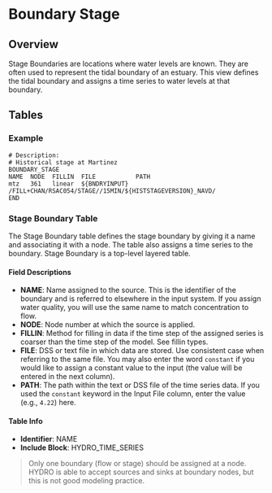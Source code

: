 # Boundary Stage

## Overview

Stage Boundaries are locations where water levels are known. They are often used to represent the tidal boundary of an estuary. This view defines the tidal boundary and assigns a time series to water levels at that boundary.

## Tables

### Example

```text
# Description:
# Historical stage at Martinez
BOUNDARY_STAGE
NAME  NODE  FILLIN  FILE           PATH                                                
mtz   361   linear  ${BNDRYINPUT}  /FILL+CHAN/RSAC054/STAGE//15MIN/${HISTSTAGEVERSION}_NAVD/ 
END
```

### Stage Boundary Table

The Stage Boundary table defines the stage boundary by giving it a name and associating it with a node. The table also assigns a time series to the boundary. Stage Boundary is a top-level layered table.

#### Field Descriptions

- **NAME**: Name assigned to the source. This is the identifier of the boundary and is referred to elsewhere in the input system. If you assign water quality, you will use the same name to match concentration to flow.
- **NODE**: Node number at which the source is applied.
- **FILLIN**: Method for filling in data if the time step of the assigned series is coarser than the time step of the model. See fillin types.
- **FILE**: DSS or text file in which data are stored. Use consistent case when referring to the same file. You may also enter the word `constant` if you would like to assign a constant value to the input (the value will be entered in the next column).
- **PATH**: The path within the text or DSS file of the time series data. If you used the `constant` keyword in the Input File column, enter the value (e.g., `4.22`) here.

#### Table Info

- **Identifier**: NAME
- **Include Block**: HYDRO_TIME_SERIES

> Only one boundary (flow or stage) should be assigned at a node. HYDRO is able to accept sources and sinks at boundary nodes, but this is not good modeling practice.
